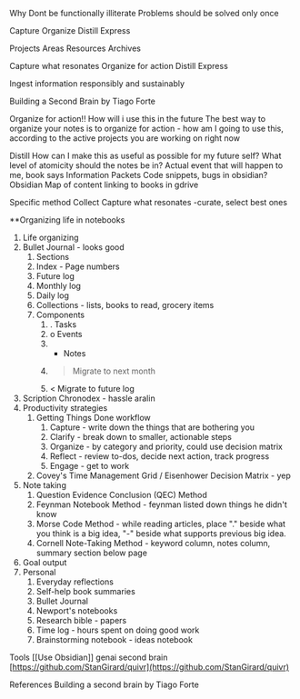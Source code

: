 
Why
Dont be functionally illiterate
Problems should be solved only once

Capture
Organize
Distill
Express

Projects
Areas
Resources
Archives

Capture what resonates
Organize for action
Distill
Express

Ingest information responsibly and sustainably

Building a Second Brain by Tiago Forte

Organize for action!!
How will i use this in the future
The best way to organize your notes is to organize for action - how am I going to use this, according to the active projects you are working on right now

Distill
How can I make this as useful as possible for my future self?
What level of atomicity should the notes be in? Actual event that will happen to me, book says Information Packets
Code snippets, bugs in obsidian?
Obsidian Map of content linking to books in gdrive

Specific method
Collect
Capture what resonates
-curate, select best ones


**Organizing life in notebooks

1. Life organizing
1. Bullet Journal - looks good
	1. Sections
	2. Index - Page numbers
	3. Future log
	4. Monthly log
	5. Daily log
	6. Collections - lists, books to read, grocery items
	7. Components
		1. . Tasks
		2. o Events
		3. - Notes
		4. > Migrate to next month
		5. < Migrate to future log
2. Scription Chronodex - hassle aralin
3. Productivity strategies
	1. Getting Things Done workflow
		1. Capture - write down the things that are bothering you
		2. Clarify - break down to smaller, actionable steps
		3. Organize - by category and priority, could use decision matrix
		4. Reflect - review to-dos, decide next action, track progress
		5. Engage - get to work
	2. Covey's Time Management Grid / Eisenhower Decision Matrix - yep
4. Note taking
	1. Question Evidence Conclusion (QEC) Method
	2. Feynman Notebook Method - feynman listed down things he didn't know
	3. Morse Code Method - while reading articles, place "." beside what you think is a big idea, "-" beside what supports previous big idea.
	4. Cornell Note-Taking Method - keyword column, notes column, summary section below page
5. Goal output
6. Personal
	1. Everyday reflections
	2. Self-help book summaries
	3. Bullet Journal
	4. Newport's notebooks
	5. Research bible - papers
	6. Time log - hours spent on doing good work
	7. Brainstorming notebook - ideas notebook

Tools
[[Use Obsidian]]
genai second brain
[https://github.com/StanGirard/quivr](https://github.com/StanGirard/quivr)

References
Building a second brain by Tiago Forte